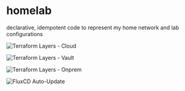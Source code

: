 # homelab
declarative, idempotent code to represent my home network and lab configurations

![Terraform Layers - Cloud](https://github.com/jtcressy/homelab/actions/workflows/terraform-cloud-layer.yml/badge.svg)

![Terraform Layers - Vault](https://github.com/jtcressy/homelab/actions/workflows/terraform-vault-layer.yml/badge.svg)

![Terraform Layers - Onprem](https://github.com/jtcressy/homelab/actions/workflows/terraform-onprem-layer.yml/badge.svg)

![FluxCD Auto-Update](https://github.com/jtcressy/homelab/actions/workflows/flux.yml/badge.svg)
